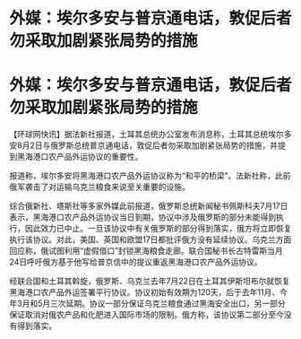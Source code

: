 # 外媒：埃尔多安与普京通电话，敦促后者勿采取加剧紧张局势的措施

# 外媒：埃尔多安与普京通电话，敦促后者勿采取加剧紧张局势的措施

【环球网快讯】据法新社报道，土耳其总统办公室发布消息称，土耳其总统埃尔多安8月2日与俄罗斯总统普京通电话，敦促后者勿采取加剧紧张局势的措施，并提到黑海港口农产品外运协议的重要性。

报道称，埃尔多安将黑海港口农产品外运协议称为“和平的桥梁”。法新社称，此前俄军袭击了对运输乌克兰粮食来说至关重要的设施。

综合俄新社、塔斯社等多家外媒此前报道，俄罗斯总统新闻秘书佩斯科夫7月17日表示，黑海港口农产品外运协议当日到期，协议中涉及俄罗斯的部分未能得到执行，因此效力已中止。一旦该协议中有关俄罗斯的部分得到落实，俄方将立即恢复执行该协议。对此，美国、英国和欧盟17日都批评俄方没有延续协议。乌克兰方面回应称，俄试图利用“虚假借口”封锁黑海粮食走廊。联合国秘书长古特雷斯当月24日呼吁俄方基于他写给普京信中的提议重返黑海港口农产品外运协议。

经联合国和土耳其斡旋，俄罗斯、乌克兰去年7月22日在土耳其伊斯坦布尔就恢复黑海港口农产品外运签署平行协议。协议初始有效期为120天，后于去年11月、今年3月和5月三次延期。协议一部分保证乌克兰粮食通过黑海安全出口，另一部分保证取消对俄农产品和化肥进入国际市场的限制。俄方称，该协议第二部分至今没有得到落实。

